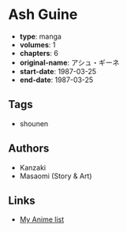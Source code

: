 # Ash Guine

-   **type**: manga
-   **volumes**: 1
-   **chapters**: 6
-   **original-name**: アシュ・ギーネ
-   **start-date**: 1987-03-25
-   **end-date**: 1987-03-25

## Tags

-   shounen

## Authors

-   Kanzaki
-   Masaomi (Story & Art)

## Links

-   [My Anime list](https://myanimelist.net/manga/90894/Ash_Guine)
